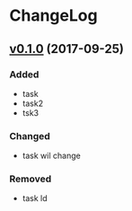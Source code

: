 # ChangeLog

## [v0.1.0]() (2017-09-25)
### Added
- task
- task2
- tsk3

### Changed
- task wil change

### Removed
- task ld
